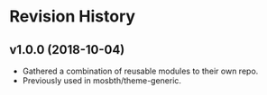 Revision History
=======================


v1.0.0 (2018-10-04)
------------------------

* Gathered a combination of reusable modules to their own repo.
* Previously used in mosbth/theme-generic.
